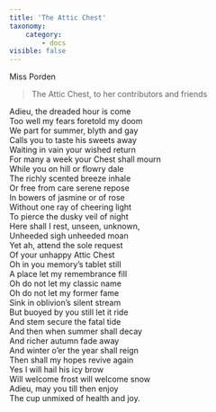 ```yaml
---
title: 'The Attic Chest'
taxonomy:
    category:
        - docs
visible: false
---
```


<div class="author">Miss Porden</div>

> The Attic Chest, to her contributors and friends  
  
Adieu, the dreaded hour is come  
Too well my fears foretold my doom  
We part for summer, blyth and gay  
Calls you to taste his sweets away  
Waiting in vain your wished return  
For many a week your Chest shall mourn  
While you on hill or flowry dale  
The richly scented breeze inhale  
Or free from care serene repose  
In bowers of jasmine or of rose  
Without one ray of cheering light  
To pierce the dusky veil of night  
Here shall I rest, unseen, unknown,  
Unheeded sigh unheeded moan  
Yet ah, attend the sole request  
Of your unhappy Attic Chest  
Oh in you memory’s tablet still  
A place let my remembrance fill  
Oh do not let my classic name  
Oh do not let my former fame  
Sink in oblivion’s silent stream  
But buoyed by you still let it ride  
And stem secure the fatal tide  
And then when summer shall decay  
And richer autumn fade away  
And winter o’er the year shall reign  
Then shall my hopes revive again  
Yes I will hail his icy brow  
Will welcome frost will welcome snow  
Adieu, may you till then enjoy  
The cup unmixed of health and joy.  